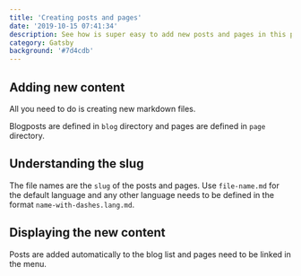 ```yaml
---
title: 'Creating posts and pages'
date: '2019-10-15 07:41:34'
description: See how is super easy to add new posts and pages in this project
category: Gatsby
background: '#7d4cdb'
---
```


## Adding new content 

All you need to do is creating new markdown files. 

Blogposts are defined in `blog` directory and pages are defined in `page` directory. 

## Understanding the slug

The file names are the `slug` of the posts and pages. Use `file-name.md` for the default language and any other language needs to be defined in the format `name-with-dashes.lang.md`.

## Displaying the new content

Posts are added automatically to the blog list and pages need to be linked in the menu.